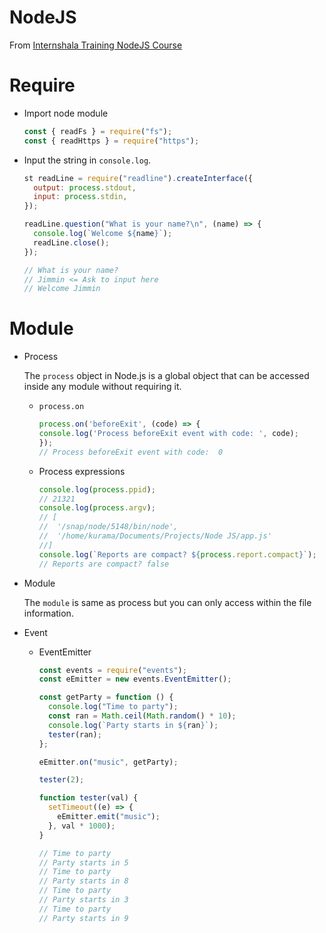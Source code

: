 # NodeJS

From [Internshala Training NodeJS Course](https://trainings.internshala.com/nodejs-training)

# Require

- Import node module

    ```jsx
    const { readFs } = require("fs");
    const { readHttps } = require("https");
    ```

- Input the string in `console.log`.

    ```jsx
    st readLine = require("readline").createInterface({
      output: process.stdout,
      input: process.stdin,
    });

    readLine.question("What is your name?\n", (name) => {
      console.log(`Welcome ${name}`);
      readLine.close();
    });

    // What is your name?
    // Jimmin <= Ask to input here
    // Welcome Jimmin
    ```


# Module

- Process

    The `process` object in Node.js is a global object that can be accessed inside any module without requiring it.

    - `process.on`

        ```jsx
        process.on('beforeExit', (code) => {
        console.log('Process beforeExit event with code: ', code);
        });
        // Process beforeExit event with code:  0                                                                                             /0.3s
        ```

    - Process expressions

        ```jsx
        console.log(process.ppid);
        // 21321
        console.log(process.argv);
        // [
        //  '/snap/node/5148/bin/node',
        //  '/home/kurama/Documents/Projects/Node JS/app.js'
        //]
        console.log(`Reports are compact? ${process.report.compact}`);
        // Reports are compact? false                                                                                                         /0.3s
        ```

- Module

    The `module` is same as process but you can only access within the file information.

- Event
    - EventEmitter

        ```jsx
        const events = require("events");
        const eEmitter = new events.EventEmitter();

        const getParty = function () {
          console.log("Time to party");
          const ran = Math.ceil(Math.random() * 10);
          console.log(`Party starts in ${ran}`);
          tester(ran);
        };

        eEmitter.on("music", getParty);

        tester(2);

        function tester(val) {
          setTimeout((e) => {
            eEmitter.emit("music");
          }, val * 1000);
        }

        // Time to party
        // Party starts in 5
        // Time to party
        // Party starts in 8
        // Time to party
        // Party starts in 3
        // Time to party
        // Party starts in 9
        ```
